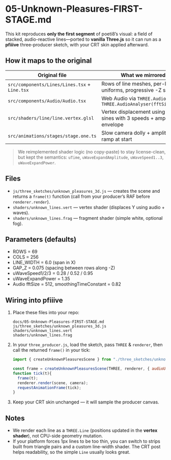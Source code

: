 # 05-Unknown-Pleasures-FIRST-STAGE.md

This kit reproduces **only the first segment** of poeti8’s visual: a field of stacked, audio-reactive lines—ported to **vanilla Three.js** so it can run as a **pfiiive** three-producer sketch, with your CRT skin applied afterward.

## How it maps to the original

| Original file | What we mirrored |
|---|---|
| `src/components/Lines/Lines.tsx` + `Line.tsx` | Rows of line meshes, per-line uniforms, progressive -Z spacing |
| `src/components/Audio/Audio.tsx` | Web Audio via `THREE.Audio` + `THREE.AudioAnalyser(fftSize=512)` |
| `src/shaders/line/line.vertex.glsl` | Vertex displacement using layered sines with 3 speeds + amplitude envelope |
| `src/animations/stages/stage.one.ts` | Slow camera dolly + amplitude ramp at start |

> We reimplemented shader logic (no copy-paste) to stay license-clean, but kept the semantics: `uTime`, `uWaveExpandAmplitude`, `uWaveSpeed1..3`, `uWaveExpandPower`.

## Files

- `js/three_sketches/unknown_pleasures_3d.js` — creates the scene and returns a `frame(t)` function (call from your producer’s RAF before `renderer.render`).  
- `shaders/unknown_lines.vert` — vertex shader (displaces Y using audio + waves).  
- `shaders/unknown_lines.frag` — fragment shader (simple white, optional fog).

## Parameters (defaults)

- ROWS = 69  
- COLS = 256  
- LINE_WIDTH = 6.0 (span in X)  
- GAP_Z = 0.075 (spacing between rows along -Z)  
- uWaveSpeed1/2/3 = 0.28 / 0.52 / 0.95  
- uWaveExpandPower = 1.35  
- Audio fftSize = 512, smoothingTimeConstant = 0.82

## Wiring into pfiiive

1. Place these files into your repo:
   ```
   docs/05-Unknown-Pleasures-FIRST-STAGE.md
   js/three_sketches/unknown_pleasures_3d.js
   shaders/unknown_lines.vert
   shaders/unknown_lines.frag
   ```

2. In your `three_producer.js`, load the sketch, pass `THREE` & `renderer`, then call the returned `frame()` in your tick:
   ```js
   import { createUnknownPleasuresScene } from "./three_sketches/unknown_pleasures_3d.js";

   const frame = createUnknownPleasuresScene(THREE, renderer, { audioUrl: "assets/track.mp3" });
   function tick(t){
     frame(t);
     renderer.render(scene, camera);
     requestAnimationFrame(tick);
   }
   ```

3. Keep your CRT skin unchanged — it will sample the producer canvas.

## Notes

- We render each line as a `THREE.Line` (positions updated in the **vertex shader**), not CPU-side geometry mutation.  
- If your platform forces 1px lines to be too thin, you can switch to strips built from triangle pairs and a custom line-width shader. The CRT post helps readability, so the simple `Line` usually looks great.
